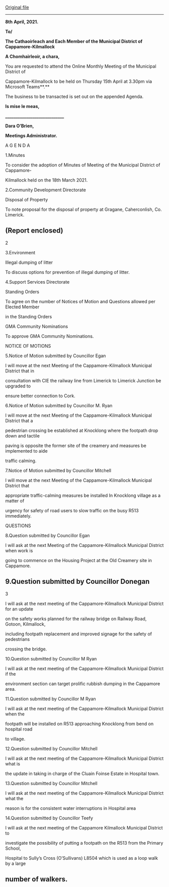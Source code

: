 [Original file](https://www.limerick.ie/sites/default/files/media/documents/2021-04/1.-agenda-15th-april-md-meeting-final.pdf)

---
**8th** **April, 2021.**

**To/**

**The Cathaoirleach and Each Member of the Municipal District of Cappamore-Kilmallock**

**A Chomhairleoir, a chara,**

You are requested to attend the Online Monthly Meeting of the Municipal District of

Cappamore-Kilmallock to be held on Thursday 15th April at 3.30pm via Microsoft Teams**.**

The business to be transacted is set out on the appended Agenda.

**Is mise le meas,**

**\_\_\_\_\_\_\_\_\_\_\_\_\_\_\_\_\_\_\_\_\_\_\_\_\_\_\_\_**

**Dara O’Brien,**

**Meetings Administrator.**

A G E N D A

1.Minutes

To consider the adoption of Minutes of Meeting of the Municipal District of Cappamore-

Kilmallock held on the 18th March 2021.

2.Community Development Directorate

Disposal of Property

To note proposal for the disposal of property at Gragane, Caherconlish, Co. Limerick.

(Report enclosed)
---
2

3.Environment

Illegal dumping of litter

To discuss options for prevention of illegal dumping of litter.

4.Support Services Directorate

Standing Orders

To agree on the number of Notices of Motion and Questions allowed per Elected Member

in the Standing Orders

GMA Community Nominations

To approve GMA Community Nominations.

NOTICE OF MOTIONS

5.Notice of Motion submitted by Councillor Egan

I will move at the next Meeting of the Cappamore-Kilmallock Municipal District that in

consultation with CIE the railway line from Limerick to Limerick Junction be upgraded to

ensure better connection to Cork.

6.Notice of Motion submitted by Councillor M. Ryan

I will move at the next Meeting of the Cappamore-Kilmallock Municipal District that a

pedestrian crossing be established at Knocklong where the footpath drop down and tactile

paving is opposite the former site of the creamery and measures be implemented to aide

traffic calming.

7.Notice of Motion submitted by Councillor Mitchell

I will move at the next Meeting of the Cappamore-Kilmallock Municipal District that

appropriate traffic-calming measures be installed In Knocklong village as a matter of

urgency for safety of road users to slow traffic on the busy R513 immediately.

QUESTIONS

8.Question submitted by Councillor Egan

I will ask at the next Meeting of the Cappamore-Kilmallock Municipal District when work is

going to commence on the Housing Project at the Old Creamery site in Cappamore.

9.Question submitted by Councillor Donegan
---
3

I will ask at the next meeting of the Cappamore-Kilmallock Municipal District for an update

on the safety works planned for the railway bridge on Railway Road, Gotoon, Kilmallock,

including footpath replacement and improved signage for the safety of pedestrians

crossing the bridge.

10.Question submitted by Councillor M Ryan

I will ask at the next meeting of the Cappamore-Kilmallock Municipal District if the

environment section can target prolific rubbish dumping in the Cappamore area.

11.Question submitted by Councillor M Ryan

I will ask at the next meeting of the Cappamore-Kilmallock Municipal District when the

footpath will be installed on R513 approaching Knocklong from bend on hospital road

to village.

12.Question submitted by Councillor Mitchell

I will ask at the next meeting of the Cappamore-Kilmallock Municipal District what is

the update in taking in charge of the Cluain Foinse Estate in Hospital town.

13.Question submitted by Councillor Mitchell

I will ask at the next meeting of the Cappamore-Kilmallock Municipal District what the

reason is for the consistent water interruptions in Hospital area

14.Question submitted by Councillor Teefy

I will ask at the next meeting of the Cappamore Kilmallock Municipal District to

investigate the possibility of putting a footpath on the R513 from the Primary School,

Hospital to Sully’s Cross (O’Sullivans) L8504 which is used as a loop walk by a large

number of walkers.
---
